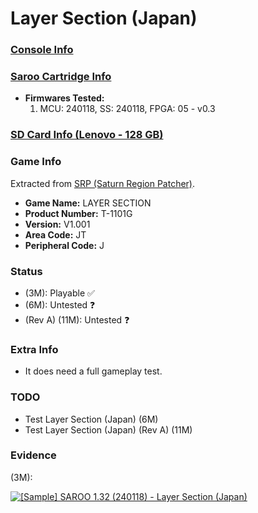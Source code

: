# Layer Section (Japan)

### [Console Info](../../../../../Info/Consoles/VA13/README.md)

### [Saroo Cartridge Info](../../../../../Info/Cartridges/RetroGameParadiseStore/1.32F/README.md)

- <b>Firmwares Tested:</b>
  1. MCU: 240118, SS: 240118, FPGA: 05 - v0.3

### [SD Card Info (Lenovo - 128 GB)](../../../../../Info/SdCards/Lenovo/128GB/fat32/README.md)

### Game Info

Extracted from [SRP (Saturn Region Patcher)](https://segaxtreme.net/resources/saturn-region-patcher.81/download).

- <b>Game Name:</b> LAYER SECTION
- <b>Product Number:</b> T-1101G
- <b>Version:</b> V1.001
- <b>Area Code:</b> JT
- <b>Peripheral Code:</b> J

### Status

- (3M): Playable :white_check_mark:
- (6M): Untested :question:
- (Rev A) (11M): Untested :question:

### Extra Info

- It does need a full gameplay test.

### TODO

- Test Layer Section (Japan) (6M)
- Test Layer Section (Japan) (Rev A) (11M)

### Evidence

(3M):

[![[Sample] SAROO 1.32 (240118) - Layer Section (Japan)](https://img.youtube.com/vi/spVIry2yQu4/0.jpg)](https://www.youtube.com/watch?v=spVIry2yQu4)
